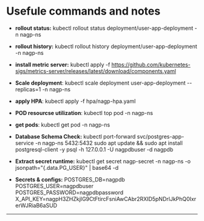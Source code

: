 # Usefule commands and notes

- **rollout status:** kubectl rollout status deployment/user-app-deployment -n nagp-ns

- **rollout history:** kubectl rollout history deployment/user-app-deployment -n nagp-ns

- **install metric server:** kubectl apply -f https://github.com/kubernetes-sigs/metrics-server/releases/latest/download/components.yaml

- **Scale deployment**: kubectl scale deployment user-app-deployment --replicas=1 -n nagp-ns

- **apply HPA**: kubectl apply -f hpa/nagp-hpa.yaml

- **POD resourcse utilization**: kubectl top pod -n nagp-ns

- **get pods**: kubectl get pod -n nagp-ns

- **Database Schema Check:** 
    kubectl port-forward svc/postgres-app-service -n nagp-ns 5432:5432
    sudo apt update && sudo apt install postgresql-client -y
    psql -h 127.0.0.1 -U nagpdbuser -d nagpdb

- **Extract secret runtime:** kubectl get secret nagp-secret -n nagp-ns -o jsonpath="{.data.PG_USER}" | base64 -d

- **Secrets & configs:** 
    POSTGRES_DB=nagpdb
    POSTGRES_USER=nagpdbuser
    POSTGRES_PASSWORD=nagpdbpassword
    X_API_KEY=nagpH3ZHZkjIG9CtFtircFsniAwCAbr2RXID5pNDrlJkPhQ0IxrerWJRiaB6aSUD

---